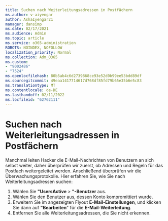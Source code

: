 ```yaml
---
title: Suchen nach Weiterleitungsadressen in Postfächern
ms.author: v-aiyengar
author: AshaIyengar21
manager: dansimp
ms.date: 02/17/2021
ms.audience: Admin
ms.topic: article
ms.service: o365-administration
ROBOTS: NOINDEX, NOFOLLOW
localization_priority: Normal
ms.collection: Adm_O365
ms.custom:
- "9002486"
- "7524"
ms.openlocfilehash: 80b5ab4c6d2739868ce93e52d0b99ee53bdd89df
ms.sourcegitcommit: 49eaa1417714617d768df85fd79b65e35b6e5c83
ms.translationtype: MT
ms.contentlocale: de-DE
ms.lasthandoff: 02/11/2022
ms.locfileid: "62762111"
---
```

# <a name="check-for-forwarding-addresses-on-mailboxes"></a>Suchen nach Weiterleitungsadressen in Postfächern

Manchmal leiten Hacker die E-Mail-Nachrichten von Benutzern an sich selbst weiter, daher überprüfen wir zuerst, ob Adressen und Regeln für das Postfach weitergeleitet werden. Anschließend überprüfen wir die Überwachungsprotokolle. Hier erfahren Sie, wie Sie nach Weiterleitungsadressen suchen:

1. Wählen Sie **"UsersActive** > **"-Benutzer** aus.
1. Wählen Sie den Benutzer aus, dessen Konto kompromittiert wurde.
1. Erweitern Sie im angezeigten Flyout **E-Mail-Einstellungen**, und klicken Sie dann auf **"Bearbeiten**" für die **E-Mail-Weiterleitung**.
1. Entfernen Sie alle Weiterleitungsadressen, die Sie nicht erkennen.